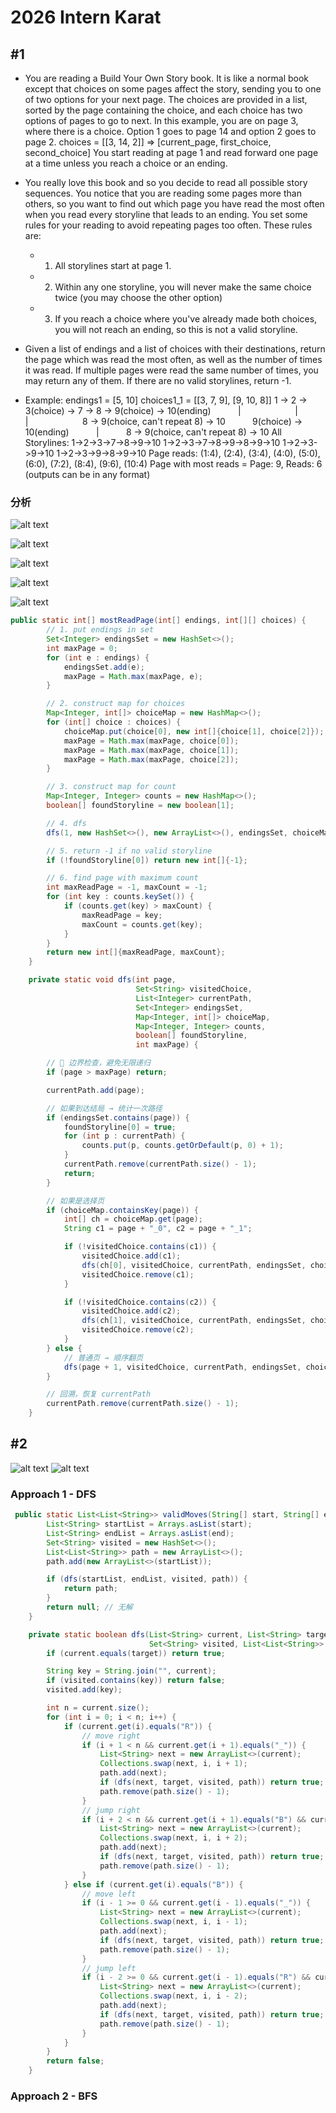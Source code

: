 # 2026 Intern Karat

## #1 

- You are reading a Build Your Own Story book. It is like a normal book except that choices on some pages affect the story, sending you to one of two options for your next page.
The choices are provided in a list, sorted by the page containing the choice, and each choice has two options of pages to go to next. In this example, you are on page 3, where there is a choice. Option 1 goes to page 14 and option 2 goes to page 2.
choices = [[3, 14, 2]] => [current_page, first_choice, second_choice]
You start reading at page 1 and read forward one page at a time unless you reach a choice or an ending.

- You really love this book and so you decide to read all possible story sequences. You notice that you are reading some pages more than others, so you want to find out which page you have read the most often when you read every storyline that leads to an ending.
You set some rules for your reading to avoid repeating pages too often. These rules are:
    - 1) All storylines start at page 1.
    - 2) Within any one storyline, you will never make the same choice twice (you may choose the other option)
    - 3) If you reach a choice where you've already made both choices, you will not reach an ending, so this is not a valid storyline.

- Given a list of endings and a list of choices with their destinations, return the page which was read the most often, as well as the number of times it was read. If multiple pages were read the same number of times, you may return any of them. If there are no valid storylines, return -1.

- Example:
endings1 = [5, 10]
choices1_1 = [[3, 7, 9], [9, 10, 8]]
1 -> 2 -> 3(choice) -> 7 -> 8 -> 9(choice) -> 10(ending)
          |                      |
          |                      8 -> 9(choice, can't repeat 8) -> 10
          9(choice) -> 10(ending)
          |
          8 -> 9(choice, can't repeat 8) -> 10
All Storylines:
1->2->3->7->8->9->10
1->2->3->7->8->9->8->9->10
1->2->3->9->10
1->2->3->9->8->9->10
Page reads:
(1:4), (2:4), (3:4), (4:0), (5:0), (6:0), (7:2), (8:4), (9:6), (10:4)
Page with most reads = Page: 9, Reads: 6 (outputs can be in any format)

### 分析
![alt text](image-5.png)

![alt text](image-6.png)

![alt text](image-7.png)

![alt text](image-8.png)

![alt text](image-9.png)

```java
public static int[] mostReadPage(int[] endings, int[][] choices) {
        // 1. put endings in set
        Set<Integer> endingsSet = new HashSet<>();
        int maxPage = 0;
        for (int e : endings) {
            endingsSet.add(e);
            maxPage = Math.max(maxPage, e);
        }

        // 2. construct map for choices
        Map<Integer, int[]> choiceMap = new HashMap<>();
        for (int[] choice : choices) {
            choiceMap.put(choice[0], new int[]{choice[1], choice[2]});
            maxPage = Math.max(maxPage, choice[0]);
            maxPage = Math.max(maxPage, choice[1]);
            maxPage = Math.max(maxPage, choice[2]);
        }

        // 3. construct map for count
        Map<Integer, Integer> counts = new HashMap<>();
        boolean[] foundStoryline = new boolean[1];

        // 4. dfs
        dfs(1, new HashSet<>(), new ArrayList<>(), endingsSet, choiceMap, counts, foundStoryline, maxPage);

        // 5. return -1 if no valid storyline
        if (!foundStoryline[0]) return new int[]{-1};

        // 6. find page with maximum count
        int maxReadPage = -1, maxCount = -1;
        for (int key : counts.keySet()) {
            if (counts.get(key) > maxCount) {
                maxReadPage = key;
                maxCount = counts.get(key);
            }
        }
        return new int[]{maxReadPage, maxCount};
    }

    private static void dfs(int page,
                            Set<String> visitedChoice,
                            List<Integer> currentPath,
                            Set<Integer> endingsSet,
                            Map<Integer, int[]> choiceMap,
                            Map<Integer, Integer> counts,
                            boolean[] foundStoryline,
                            int maxPage) {

        // 🚨 边界检查，避免无限递归
        if (page > maxPage) return;

        currentPath.add(page);

        // 如果到达结局 → 统计一次路径
        if (endingsSet.contains(page)) {
            foundStoryline[0] = true;
            for (int p : currentPath) {
                counts.put(p, counts.getOrDefault(p, 0) + 1);
            }
            currentPath.remove(currentPath.size() - 1);
            return;
        }

        // 如果是选择页
        if (choiceMap.containsKey(page)) {
            int[] ch = choiceMap.get(page);
            String c1 = page + "_0", c2 = page + "_1";

            if (!visitedChoice.contains(c1)) {
                visitedChoice.add(c1);
                dfs(ch[0], visitedChoice, currentPath, endingsSet, choiceMap, counts, foundStoryline, maxPage);
                visitedChoice.remove(c1);
            }

            if (!visitedChoice.contains(c2)) {
                visitedChoice.add(c2);
                dfs(ch[1], visitedChoice, currentPath, endingsSet, choiceMap, counts, foundStoryline, maxPage);
                visitedChoice.remove(c2);
            }
        } else {
            // 普通页 → 顺序翻页
            dfs(page + 1, visitedChoice, currentPath, endingsSet, choiceMap, counts, foundStoryline, maxPage);
        }

        // 回溯，恢复 currentPath
        currentPath.remove(currentPath.size() - 1);
    }

```


## #2
![alt text](image-10.png)
![alt text](image-11.png)

### Approach 1 - DFS
```java
 public static List<List<String>> validMoves(String[] start, String[] end) {
        List<String> startList = Arrays.asList(start);
        List<String> endList = Arrays.asList(end);
        Set<String> visited = new HashSet<>();
        List<List<String>> path = new ArrayList<>();
        path.add(new ArrayList<>(startList));

        if (dfs(startList, endList, visited, path)) {
            return path;
        }
        return null; // 无解
    }

    private static boolean dfs(List<String> current, List<String> target,
                               Set<String> visited, List<List<String>> path) {
        if (current.equals(target)) return true;

        String key = String.join("", current);
        if (visited.contains(key)) return false;
        visited.add(key);

        int n = current.size();
        for (int i = 0; i < n; i++) {
            if (current.get(i).equals("R")) {
                // move right
                if (i + 1 < n && current.get(i + 1).equals("_")) {
                    List<String> next = new ArrayList<>(current);
                    Collections.swap(next, i, i + 1);
                    path.add(next);
                    if (dfs(next, target, visited, path)) return true;
                    path.remove(path.size() - 1);
                }
                // jump right
                if (i + 2 < n && current.get(i + 1).equals("B") && current.get(i + 2).equals("_")) {
                    List<String> next = new ArrayList<>(current);
                    Collections.swap(next, i, i + 2);
                    path.add(next);
                    if (dfs(next, target, visited, path)) return true;
                    path.remove(path.size() - 1);
                }
            } else if (current.get(i).equals("B")) {
                // move left
                if (i - 1 >= 0 && current.get(i - 1).equals("_")) {
                    List<String> next = new ArrayList<>(current);
                    Collections.swap(next, i, i - 1);
                    path.add(next);
                    if (dfs(next, target, visited, path)) return true;
                    path.remove(path.size() - 1);
                }
                // jump left
                if (i - 2 >= 0 && current.get(i - 1).equals("R") && current.get(i - 2).equals("_")) {
                    List<String> next = new ArrayList<>(current);
                    Collections.swap(next, i, i - 2);
                    path.add(next);
                    if (dfs(next, target, visited, path)) return true;
                    path.remove(path.size() - 1);
                }
            }
        }
        return false;
    }
```

### Approach 2 - BFS

```java


```